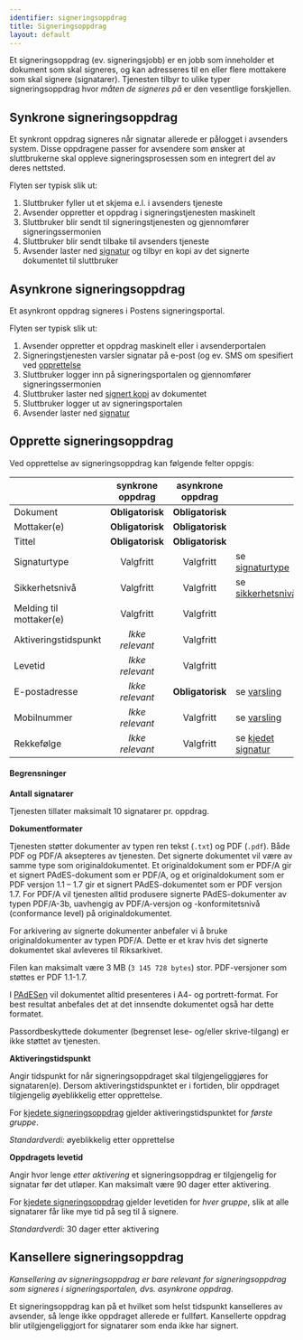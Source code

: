 ```yaml
---
identifier: signeringsoppdrag
title: Signeringsoppdrag
layout: default
---
```


Et signeringsoppdrag (ev. signeringsjobb) er en jobb som inneholder et dokument som skal signeres, og kan adresseres til en eller flere mottakere som skal signere (signatarer). Tjenesten tilbyr to ulike typer signeringsoppdrag hvor _måten de signeres på_ er den vesentlige forskjellen.

## Synkrone signeringsoppdrag

Et synkront oppdrag signeres når signatar allerede er pålogget i avsenders system. Disse oppdragene passer for avsendere som ønsker at sluttbrukerne skal oppleve signeringsprosessen som en integrert del av deres nettsted.

Flyten ser typisk slik ut:

1. Sluttbruker fyller ut et skjema e.l. i avsenders tjeneste
1. Avsender oppretter et oppdrag i signeringstjenesten maskinelt
1. Sluttbruker blir sendt til signeringstjenesten og gjennomfører signeringssermonien
1. Sluttbruker blir sendt tilbake til avsenders tjeneste
1. Avsender laster ned [signatur](#signerte_dokumenter) og tilbyr en kopi av det signerte dokumentet til sluttbruker

## Asynkrone signeringsoppdrag

Et asynkront oppdrag signeres i Postens signeringsportal.

Flyten ser typisk slik ut:

1. Avsender oppretter et oppdrag maskinelt eller i avsenderportalen
1. Signeringstjenesten varsler signatar på e-post (og ev. SMS om spesifiert ved [opprettelse](#opprette-signeringsoppdrag)
1. Sluttbruker logger inn på signeringsportalen og gjennomfører signeringssermonien
1. Sluttbruker laster ned [signert kopi](#signerte_dokumenter) av dokumentet
1. Sluttbruker logger ut av signeringsportalen
1. Avsender laster ned [signatur](#signerte_dokumenter)


## Opprette signeringsoppdrag

Ved opprettelse av signeringsoppdrag kan følgende felter oppgis:

|                         | synkrone oppdrag | asynkrone oppdrag |   |
|-------------------------|:----------------:|:-----------------:|---|
| Dokument                | __Obligatorisk__ | __Obligatorisk__  |   |
| Mottaker(e)             | __Obligatorisk__ | __Obligatorisk__  |   |
| Tittel                  | __Obligatorisk__ | __Obligatorisk__  |   |
| Signaturtype            | Valgfritt        | Valgfritt         | se [signaturtype](#signaturtype) |
| Sikkerhetsnivå          | Valgfritt        | Valgfritt         | se [sikkerhetsnivå](#sikkerhetsniv) |
| Melding til mottaker(e) | Valgfritt        | Valgfritt         |   |
| Aktiveringstidspunkt    | _Ikke relevant_  | Valgfritt         |   |
| Levetid                 | _Ikke relevant_  | Valgfritt         |   |
| E-postadresse           | _Ikke relevant_  | __Obligatorisk__  | se [varsling](#varsling) |
| Mobilnummer             | _Ikke relevant_  | Valgfritt         | se [varsling](#varsling) |
| Rekkefølge              | _Ikke relevant_  | Valgfritt         | se [kjedet signatur](#kjedet-signatur) |

#### Begrensninger

**Antall signatarer**

Tjenesten tillater maksimalt 10 signatarer pr. oppdrag.

**Dokumentformater**

Tjenesten støtter dokumenter av typen ren tekst (`.txt`) og PDF (`.pdf`). Både PDF og PDF/A aksepteres av tjenesten. Det signerte dokumentet vil være av samme type som originaldokumentet.
Et originaldokument som er PDF/A gir et signert PAdES-dokument som er PDF/A, og et originaldokument som er PDF versjon 1.1 – 1.7 gir et signert PAdES-dokumentet som er PDF versjon 1.7.
For PDF/A vil tjenesten alltid produsere signerte PAdES-dokumenter av typen PDF/A-3b, uavhengig av PDF/A-versjon og -konformitetsnivå (conformance level) på originaldokumentet.

For arkivering av signerte dokumenter anbefaler vi å bruke originaldokumenter av typen PDF/A. Dette er et krav hvis det signerte dokumentet skal avleveres til Riksarkivet.

Filen kan maksimalt være 3 MB (`3 145 728 bytes`) stor. PDF-versjoner som støttes er PDF 1.1-1.7.

I [PAdESen](#signerte_dokumenter) vil dokumentet alltid presenteres i A4- og portrett-format. For best resultat anbefales det at det innsendte dokumentet også har dette formatet.

Passordbeskyttede dokumenter (begrenset lese- og/eller skrive-tilgang) er ikke støttet av tjenesten.

__Aktiveringstidspunkt__

Angir tidspunkt for når signeringsoppdraget skal tilgjengeliggjøres for signataren(e). Dersom aktiveringstidspunktet er i fortiden, blir oppdraget tilgjengelig øyeblikkelig etter opprettelse.

For [kjedete signeringsoppdrag](#kjedet-signatur) gjelder aktiveringstidspunktet for _første gruppe_.

_Standardverdi:_ øyeblikkelig etter opprettelse

__Oppdragets levetid__

Angir hvor lenge _etter aktivering_ et signeringsoppdrag er tilgjengelig for signatar før det utløper. Kan maksimalt være 90 dager etter aktivering.

For [kjedete signeringsoppdrag](#kjedet-signatur) gjelder levetiden for _hver gruppe_, slik at alle signatarer får like mye tid på seg til å signere.

_Standardverdi:_ 30 dager etter aktivering

## Kansellere signeringsoppdrag

_Kansellering av signeringsoppdrag er bare relevant for signeringsoppdrag som signeres i signeringsportalen, dvs. asynkrone oppdrag._

Et signeringsoppdrag kan på et hvilket som helst tidspunkt kanselleres av avsender, så lenge ikke oppdraget allerede er fullført. Kansellerte oppdrag blir utilgjengeliggjort for signatarer som enda ikke har signert.
